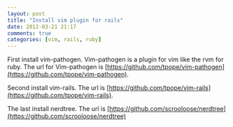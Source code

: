 ```yaml
---
layout: post
title: "Install vim plugin for rails"
date: 2012-03-21 21:17
comments: true
categories: [vim, rails, ruby]
---
```

First install vim-pathogen. Vim-pathogen is a plugin for vim like the rvm for ruby. The url for Vim-pathogen is [https://github.com/tpope/vim-pathogen](https://github.com/tpope/vim-pathogen).

Second install vim-rails. The url is [https://github.com/tpope/vim-rails](https://github.com/tpope/vim-rails).

The last install nerdtree. The url is [https://github.com/scrooloose/nerdtree](https://github.com/scrooloose/nerdtree)
